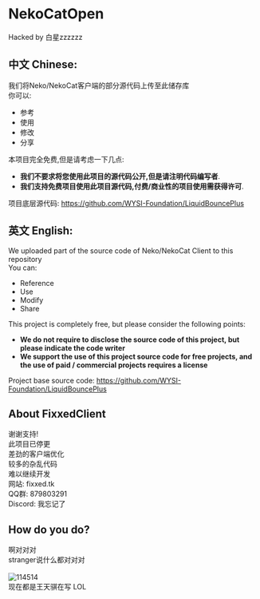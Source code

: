 # NekoCatOpen
Hacked by 白星zzzzzz

## 中文 Chinese:
我们将Neko/NekoCat客户端的部分源代码上传至此储存库 \
你可以:
- 参考
- 使用
- 修改
- 分享

本项目完全免费,但是请考虑一下几点:
- **我们不要求将您使用此项目的源代码公开,但是请注明代码编写者**.
- **我们支持免费项目使用此项目源代码,付费/商业性的项目使用需获得许可**.

项目底层源代码: https://github.com/WYSI-Foundation/LiquidBouncePlus

## 英文 English:
We uploaded part of the source code of Neko/NekoCat Client to this repository \
You can:
- Reference
- Use
- Modify
- Share

This project is completely free, but please consider the following points:
- **We do not require to disclose the source code of this project, but please indicate the code writer**
- **We support the use of this project source code for free projects, and the use of paid / commercial projects requires a license**

Project base source code: https://github.com/WYSI-Foundation/LiquidBouncePlus

## About FixxedClient
谢谢支持! \
此项目已停更 \
差劲的客户端优化 \
较多的杂乱代码 \
难以继续开发 \
网站: fixxed.tk \
QQ群: 879803291 \
Discord: 我忘记了

## How do you do?
啊对对对 \
stranger说什么都对对对 \
\
![114514](https://user-images.githubusercontent.com/97377511/186895000-46e6aa5c-ffd9-4e85-af85-c25d01a50383.png)
\
现在都是王天骐在写 LOL
